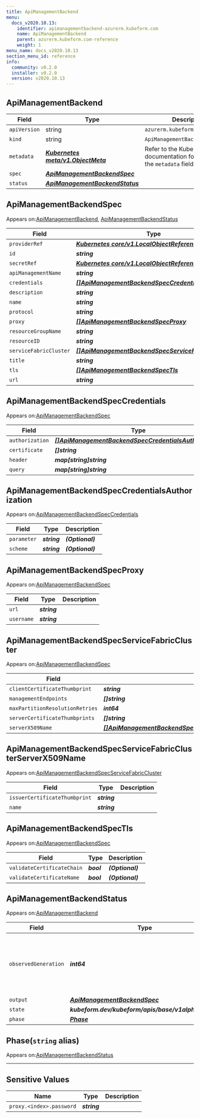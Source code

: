 ```yaml
---
title: ApiManagementBackend
menu:
  docs_v2020.10.13:
    identifier: apimanagementbackend-azurerm.kubeform.com
    name: ApiManagementBackend
    parent: azurerm.kubeform.com-reference
    weight: 1
menu_name: docs_v2020.10.13
section_menu_id: reference
info:
  community: v0.2.0
  installer: v0.2.0
  version: v2020.10.13
---
```


## ApiManagementBackend
| Field | Type | Description |
| ------ | ----- | ----------- |
| `apiVersion` | string | `azurerm.kubeform.com/v1alpha1` |
|    `kind` | string | `ApiManagementBackend` |
| `metadata` | ***[Kubernetes meta/v1.ObjectMeta](https://kubernetes.io/docs/reference/generated/kubernetes-api/v1.13/#objectmeta-v1-meta)***|Refer to the Kubernetes API documentation for the fields of the `metadata` field.|
| `spec` | ***[ApiManagementBackendSpec](#apimanagementbackendspec)***||
| `status` | ***[ApiManagementBackendStatus](#apimanagementbackendstatus)***||
## ApiManagementBackendSpec

Appears on:[ApiManagementBackend](#apimanagementbackend), [ApiManagementBackendStatus](#apimanagementbackendstatus)

| Field | Type | Description |
| ------ | ----- | ----------- |
| `providerRef` | ***[Kubernetes core/v1.LocalObjectReference](https://kubernetes.io/docs/reference/generated/kubernetes-api/v1.13/#localobjectreference-v1-core)***||
| `id` | ***string***||
| `secretRef` | ***[Kubernetes core/v1.LocalObjectReference](https://kubernetes.io/docs/reference/generated/kubernetes-api/v1.13/#localobjectreference-v1-core)***||
| `apiManagementName` | ***string***||
| `credentials` | ***[[]ApiManagementBackendSpecCredentials](#apimanagementbackendspeccredentials)***| ***(Optional)*** |
| `description` | ***string***| ***(Optional)*** |
| `name` | ***string***||
| `protocol` | ***string***||
| `proxy` | ***[[]ApiManagementBackendSpecProxy](#apimanagementbackendspecproxy)***| ***(Optional)*** |
| `resourceGroupName` | ***string***||
| `resourceID` | ***string***| ***(Optional)*** |
| `serviceFabricCluster` | ***[[]ApiManagementBackendSpecServiceFabricCluster](#apimanagementbackendspecservicefabriccluster)***| ***(Optional)*** |
| `title` | ***string***| ***(Optional)*** |
| `tls` | ***[[]ApiManagementBackendSpecTls](#apimanagementbackendspectls)***| ***(Optional)*** |
| `url` | ***string***||
## ApiManagementBackendSpecCredentials

Appears on:[ApiManagementBackendSpec](#apimanagementbackendspec)

| Field | Type | Description |
| ------ | ----- | ----------- |
| `authorization` | ***[[]ApiManagementBackendSpecCredentialsAuthorization](#apimanagementbackendspeccredentialsauthorization)***| ***(Optional)*** |
| `certificate` | ***[]string***| ***(Optional)*** |
| `header` | ***map[string]string***| ***(Optional)*** |
| `query` | ***map[string]string***| ***(Optional)*** |
## ApiManagementBackendSpecCredentialsAuthorization

Appears on:[ApiManagementBackendSpecCredentials](#apimanagementbackendspeccredentials)

| Field | Type | Description |
| ------ | ----- | ----------- |
| `parameter` | ***string***| ***(Optional)*** |
| `scheme` | ***string***| ***(Optional)*** |
## ApiManagementBackendSpecProxy

Appears on:[ApiManagementBackendSpec](#apimanagementbackendspec)

| Field | Type | Description |
| ------ | ----- | ----------- |
| `url` | ***string***||
| `username` | ***string***||
## ApiManagementBackendSpecServiceFabricCluster

Appears on:[ApiManagementBackendSpec](#apimanagementbackendspec)

| Field | Type | Description |
| ------ | ----- | ----------- |
| `clientCertificateThumbprint` | ***string***||
| `managementEndpoints` | ***[]string***||
| `maxPartitionResolutionRetries` | ***int64***||
| `serverCertificateThumbprints` | ***[]string***| ***(Optional)*** |
| `serverX509Name` | ***[[]ApiManagementBackendSpecServiceFabricClusterServerX509Name](#apimanagementbackendspecservicefabricclusterserverx509name)***| ***(Optional)*** |
## ApiManagementBackendSpecServiceFabricClusterServerX509Name

Appears on:[ApiManagementBackendSpecServiceFabricCluster](#apimanagementbackendspecservicefabriccluster)

| Field | Type | Description |
| ------ | ----- | ----------- |
| `issuerCertificateThumbprint` | ***string***||
| `name` | ***string***||
## ApiManagementBackendSpecTls

Appears on:[ApiManagementBackendSpec](#apimanagementbackendspec)

| Field | Type | Description |
| ------ | ----- | ----------- |
| `validateCertificateChain` | ***bool***| ***(Optional)*** |
| `validateCertificateName` | ***bool***| ***(Optional)*** |
## ApiManagementBackendStatus

Appears on:[ApiManagementBackend](#apimanagementbackend)

| Field | Type | Description |
| ------ | ----- | ----------- |
| `observedGeneration` | ***int64***| ***(Optional)*** Resource generation, which is updated on mutation by the API Server.|
| `output` | ***[ApiManagementBackendSpec](#apimanagementbackendspec)***| ***(Optional)*** |
| `state` | ***kubeform.dev/kubeform/apis/base/v1alpha1.State***| ***(Optional)*** |
| `phase` | ***[Phase](#phase)***| ***(Optional)*** |
## Phase(`string` alias)

Appears on:[ApiManagementBackendStatus](#apimanagementbackendstatus)

---
## Sensitive Values
| Name | Type | Description |
|------|------|-------------|
| `proxy.<index>.password` | ***string*** ||
